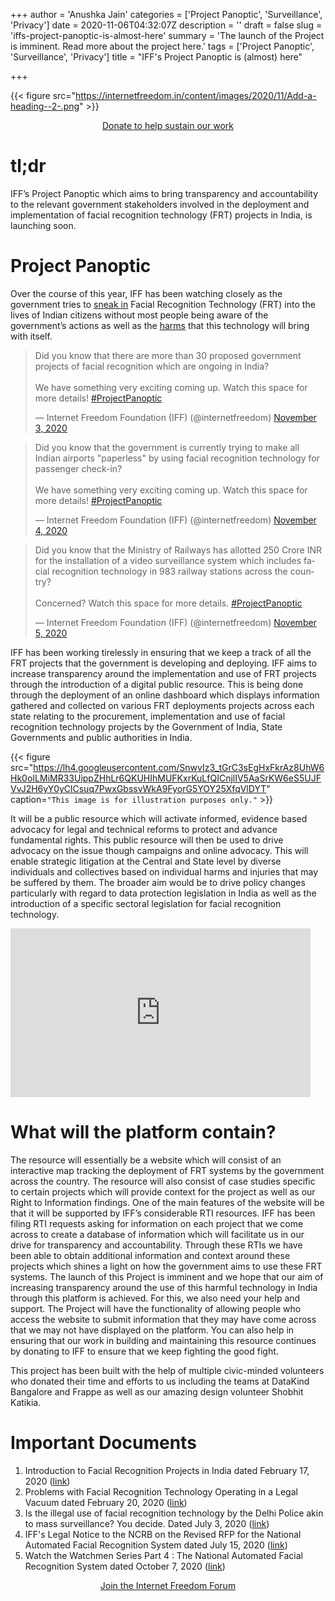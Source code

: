 +++
author = 'Anushka Jain'
categories = ['Project Panoptic', 'Surveillance', 'Privacy']
date = 2020-11-06T04:32:07Z
description = ''
draft = false
slug = 'iffs-project-panoptic-is-almost-here'
summary = 'The launch of the Project is imminent. Read more about the project here.'
tags = ['Project Panoptic', 'Surveillance', 'Privacy']
title = "IFF's Project Panoptic is (almost) here"

+++


{{< figure src="https://internetfreedom.in/content/images/2020/11/Add-a-heading--2-.png" >}}

<div style="text-align:center;">
    <a href="https://internetfreedom.in/donate/" class="button">Donate to help sustain our work</a>
</div>

# tl;dr

IFF’s Project Panoptic which aims to bring transparency and accountability to the relevant government stakeholders involved in the deployment and implementation of facial recognition technology (FRT) projects in India, is launching soon.

# Project Panoptic

Over the course of this year, IFF has been watching closely as the government tries to [sneak in](https://internetfreedom.in/facial-recognition-in-india-part-i/) Facial Recognition Technology (FRT) into the lives of Indian citizens without most people being aware of the government’s actions as well as the [harms](https://internetfreedom.in/problems-with-facial-recognition-systems-operating-in-a-legal-vacuum/) that this technology will bring with itself. 

<blockquote class="twitter-tweet"><p lang="en" dir="ltr">Did you know that there are more than 30 proposed government projects of facial recognition which are ongoing in India? <br><br>We have something very exciting coming up. Watch this space for more details! <a href="https://twitter.com/hashtag/ProjectPanoptic?src=hash&amp;ref_src=twsrc%5Etfw">#ProjectPanoptic</a></p>&mdash; Internet Freedom Foundation (IFF) (@internetfreedom) <a href="https://twitter.com/internetfreedom/status/1323608544453652481?ref_src=twsrc%5Etfw">November 3, 2020</a></blockquote>
<script async src="https://platform.twitter.com/widgets.js" charset="utf-8"></script>

<blockquote class="twitter-tweet"><p lang="en" dir="ltr">Did you know that the government is currently trying to make all Indian airports &quot;paperless&quot; by using facial recognition technology for passenger check-in?<br><br>We have something very exciting coming up. Watch this space for more details! <a href="https://twitter.com/hashtag/ProjectPanoptic?src=hash&amp;ref_src=twsrc%5Etfw">#ProjectPanoptic</a></p>&mdash; Internet Freedom Foundation (IFF) (@internetfreedom) <a href="https://twitter.com/internetfreedom/status/1323902025155842050?ref_src=twsrc%5Etfw">November 4, 2020</a></blockquote>
<script async src="https://platform.twitter.com/widgets.js" charset="utf-8"></script>

<blockquote class="twitter-tweet"><p lang="en" dir="ltr">Did you know that the Ministry of Railways has allotted 250 Crore INR for the installation of a video surveillance system which includes facial recognition technology in 983 railway stations across the country?<br><br>Concerned? Watch this space for more details. <a href="https://twitter.com/hashtag/ProjectPanoptic?src=hash&amp;ref_src=twsrc%5Etfw">#ProjectPanoptic</a></p>&mdash; Internet Freedom Foundation (IFF) (@internetfreedom) <a href="https://twitter.com/internetfreedom/status/1324232991954984965?ref_src=twsrc%5Etfw">November 5, 2020</a></blockquote>
<script async src="https://platform.twitter.com/widgets.js" charset="utf-8"></script>

IFF has been working tirelessly in ensuring that we keep a track of all the FRT projects that the government is developing and deploying. IFF aims to increase transparency around the implementation and use of FRT projects through the introduction of a digital public resource. This is being done through the deployment of an online dashboard which displays information gathered and collected on various FRT deployments projects across each state relating to the procurement, implementation and use of facial recognition technology projects by the Government of India, State Governments and public authorities in India.



{{< figure src="https://lh4.googleusercontent.com/SnwvIz3_tGrC3sEgHxFkrAz8UhW6Hk0oILMiMR33UippZHhLr6QKUHIhMUFKxrKuLfQICnjlIV5AaSrKW6eS5UJFVvJ2H6yY0yClCsuq7PwxGbssvWkA9FyorG5YOY25XfqVlDYT" caption=`"This image is for illustration purposes only."` >}}



It will be a public resource which will activate informed, evidence based advocacy for legal and technical reforms to protect and advance fundamental rights. This public resource will then be used to drive advocacy on the issue though campaigns and online advocacy. This will enable strategic litigation at the Central and State level by diverse individuals and collectives based on individual harms and injuries that may be suffered by them. The broader aim would be to drive policy changes particularly with regard to data protection legislation in India as well as the introduction of a specific sectoral legislation for facial recognition technology.



<iframe width="480" height="270" src="https://www.youtube.com/embed/Swx9XivBEZ4?feature=oembed" frameborder="0" allow="accelerometer; autoplay; clipboard-write; encrypted-media; gyroscope; picture-in-picture" allowfullscreen></iframe>





# What will the platform contain?

The resource will essentially be a website which will consist of an interactive map tracking the deployment of FRT systems by the government across the country. The resource will also consist of case studies specific to certain projects which will provide context for the project as well as our Right to Information findings. One of the main features of the website will be that it will be supported by IFF’s considerable RTI resources. IFF has been filing RTI requests asking for information on each project that we come across to create a database of information which will facilitate us in our drive for transparency and accountability. Through these RTIs we have been able to obtain additional information and context around these projects which shines a light on how the government aims to use these FRT systems. The launch of this Project is imminent and we hope that our aim of increasing transparency around the use of this harmful technology in India through this platform is achieved. For this, we also need your help and support. The Project will have the functionality of allowing people who access the website to submit information that they may have come across that we may not have displayed on the platform. You can also help in ensuring that our work in building and maintaining this resource continues by donating to IFF to ensure that we keep fighting the good fight.

This project has been built with the help of multiple civic-minded volunteers who donated their time and efforts to us including the teams at DataKind Bangalore and Frappe as well as our amazing design volunteer Shobhit Katikia.

# Important Documents

1. Introduction to Facial Recognition Projects in India dated February 17, 2020 ([link](https://internetfreedom.in/facial-recognition-in-india-part-i/))
2. Problems with Facial Recognition Technology Operating in a Legal Vacuum dated February 20, 2020 ([link](https://internetfreedom.in/problems-with-facial-recognition-systems-operating-in-a-legal-vacuum/))
3. Is the illegal use of facial recognition technology by the Delhi Police akin to mass surveillance? You decide. Dated July 3, 2020 ([link](https://internetfreedom.in/is-the-illegal-use-of-facial-recognition-technology-by-the-delhi-police-akin-to-mass-surveillance-you-decide-project-panoptic/))
4. IFF's Legal Notice to the NCRB on the Revised RFP for the National Automated Facial Recognition System dated July 15, 2020 ([link](https://internetfreedom.in/iffs-legal-notice-to-the-ncrb-on-the-revised-rfp-for-the-national-automated-facial-recognition-system/))
5. Watch the Watchmen Series Part 4 : The National Automated Facial Recognition System dated October 7, 2020 ([link](https://internetfreedom.in/watch-the-watchmen-series-part-4-the-national-automated-facial-recognition-system/))



<div style="text-align:center;">
    <a href="https://forum.internetfreedom.in/" class="button">Join the Internet Freedom Forum</a>
</div>



